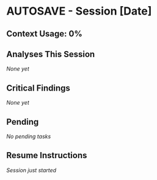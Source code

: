 # AUTOSAVE - Session [Date]
## Context Usage: 0%

## Analyses This Session
*None yet*

## Critical Findings
*None yet*

## Pending
*No pending tasks*

## Resume Instructions
*Session just started*